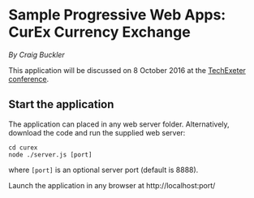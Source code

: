 # Sample Progressive Web Apps: CurEx Currency Exchange

*By Craig Buckler*

This application will be discussed on 8 October 2016 at the [TechExeter conference](http://conference.techexeter.uk/).

## Start the application

The application can placed in any web server folder. Alternatively, download the code and run the supplied web server:

    cd curex
    node ./server.js [port]

where `[port]` is an optional server port (default is 8888).

Launch the application in any browser at http://localhost:port/
